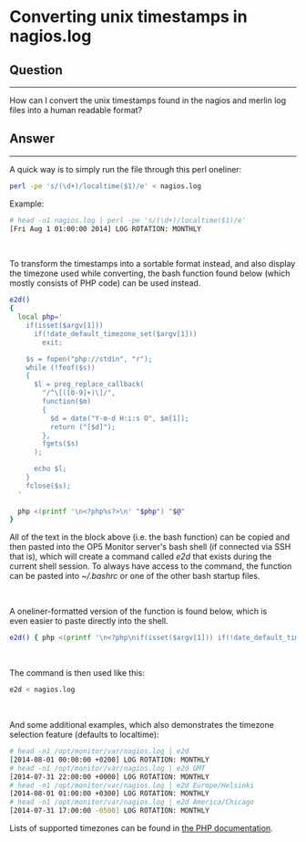 # Converting unix timestamps in nagios.log

## Question

* * * * *

How can I convert the unix timestamps found in the nagios and merlin log files into a human readable format?

## Answer

* * * * *

A quick way is to simply run the file through this perl oneliner:

``` {.bash data-syntaxhighlighter-params="brush: bash; gutter: false; theme: Confluence" data-theme="Confluence" style="brush: bash; gutter: false; theme: Confluence"}
perl -pe 's/(\d+)/localtime($1)/e' < nagios.log
```

Example: 

``` {.bash data-syntaxhighlighter-params="brush: bash; gutter: false; theme: Confluence" data-theme="Confluence" style="brush: bash; gutter: false; theme: Confluence"}
# head -n1 nagios.log | perl -pe 's/(\d+)/localtime($1)/e'
[Fri Aug 1 01:00:00 2014] LOG ROTATION: MONTHLY
```

 

To transform the timestamps into a sortable format instead, and also display the timezone used while converting, the bash function found below (which mostly consists of PHP code) can be used instead.

``` {.bash data-syntaxhighlighter-params="brush: bash; gutter: false; theme: Confluence" data-theme="Confluence" style="brush: bash; gutter: false; theme: Confluence"}
e2d()
{
  local php='
    if(isset($argv[1]))
      if(!date_default_timezone_set($argv[1]))
        exit;

    $s = fopen("php://stdin", "r");
    while (!feof($s))
    {
      $l = preg_replace_callback(
        "/^\[([0-9]+)\]/",
        function($m)
        {
          $d = date("Y-m-d H:i:s O", $m[1]);
          return ("[$d]");
        },
        fgets($s)
      );

      echo $l;
    }
    fclose($s);
  '
  
  php <(printf '\n<?php%s?>\n' "$php") "$@"
}
```

All of the text in the block above (i.e. the bash function) can be copied and then pasted into the OP5 Monitor server's bash shell (if connected via SSH that is), which will create a command called *e2d* that exists during the current shell session. To always have access to the command, the function can be pasted into *\~/.bashrc* or one of the other bash startup files.

 

A oneliner-formatted version of the function is found below, which is even easier to paste directly into the shell.

``` {.bash data-syntaxhighlighter-params="brush: bash; gutter: false; theme: Confluence" data-theme="Confluence" style="brush: bash; gutter: false; theme: Confluence"}
e2d() { php <(printf '\n<?php\nif(isset($argv[1])) if(!date_default_timezone_set($argv[1])) exit; $s=fopen("php://stdin", "r"); while(!feof($s)) { $l=preg_replace_callback("/^\[([0-9]+)\]/", function($m) { $d=date("Y-m-d H:i:s O", $m[1]); return("[$d]"); }, fgets($s)); echo $l; } fclose($s);\n?>\n') "$@"; }
```

 

The command is then used like this:

``` {.bash data-syntaxhighlighter-params="brush: bash; gutter: false; theme: Confluence" data-theme="Confluence" style="brush: bash; gutter: false; theme: Confluence"}
e2d < nagios.log
```

 

And some additional examples, which also demonstrates the timezone selection feature (defaults to localtime):

``` {.bash data-syntaxhighlighter-params="brush: bash; gutter: false; theme: Confluence" data-theme="Confluence" style="brush: bash; gutter: false; theme: Confluence"}
# head -n1 /opt/monitor/var/nagios.log | e2d
[2014-08-01 00:00:00 +0200] LOG ROTATION: MONTHLY
# head -n1 /opt/monitor/var/nagios.log | e2d GMT
[2014-07-31 22:00:00 +0000] LOG ROTATION: MONTHLY
# head -n1 /opt/monitor/var/nagios.log | e2d Europe/Helsinki
[2014-08-01 01:00:00 +0300] LOG ROTATION: MONTHLY
# head -n1 /opt/monitor/var/nagios.log | e2d America/Chicago
[2014-07-31 17:00:00 -0500] LOG ROTATION: MONTHLY
```

Lists of supported timezones can be found in [the PHP documentation](http://php.net/manual/en/timezones.php).

